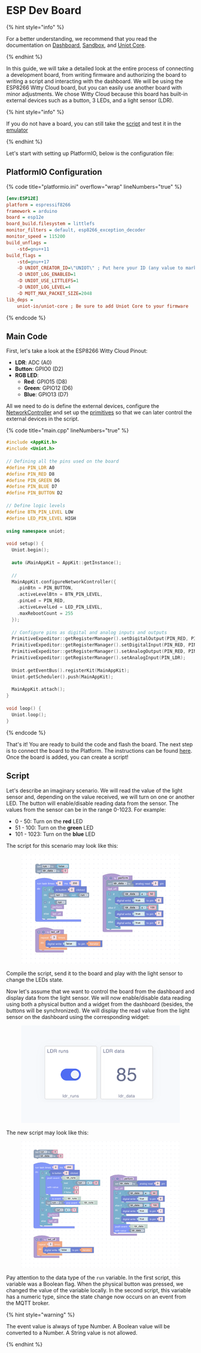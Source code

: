 # ESP Dev Board

{% hint style="info" %}

For a better understanding, we recommend that you read the documentation on [Dashboard](../platform/dashboard.md), [Sandbox](../platform/sandbox/README.md), and [Uniot Core](../advanced/uniot-core/README.md).

{% endhint %}

In this guide, we will take a detailed look at the entire process of connecting a development board, from writing firmware and authorizing the board to writing a script and interacting with the dashboard. We will be using the ESP8266 Witty Cloud board, but you can easily use another board with minor adjustments. We chose Witty Cloud because this board has built-in external devices such as a button, 3 LEDs, and a light sensor (LDR).

{% hint style="info" %}

If you do not have a board, you can still take the [script](#script) and test it in the [emulator](../platform/sandbox/emulator.md)

{% endhint %}

Let's start with setting up PlatformIO, below is the configuration file:

## PlatformIO Configuration

{% code title="platformio.ini" overflow="wrap" lineNumbers="true" %}

```ini
[env:ESP12E]
platform = espressif8266
framework = arduino
board = esp12e
board_build.filesystem = littlefs
monitor_filters = default, esp8266_exception_decoder
monitor_speed = 115200
build_unflags =
    -std=gnu++11
build_flags =
    -std=gnu++17
	-D UNIOT_CREATOR_ID=\"UNIOT\" ; Put here your ID (any value to mark the device as yours)
	-D UNIOT_LOG_ENABLED=1
	-D UNIOT_USE_LITTLEFS=1
	-D UNIOT_LOG_LEVEL=4
	-D MQTT_MAX_PACKET_SIZE=2048
lib_deps =
	uniot-io/uniot-core ; Be sure to add Uniot Core to your firmware
```

{% endcode %}

## Main Code

First, let's take a look at the ESP8266 Witty Cloud Pinout:

* **LDR**: ADC (A0)
* **Button**: GPIO0 (D2)
* **RGB LED**:
  * **Red**: GPIO15 (D8)
  * **Green**: GPIO12 (D6)
  * **Blue**: GPIO13 (D7)

All we need to do is define the external devices, configure the [NetworkController](../advanced/uniot-core/network/networkcontroller.md) and set up the [primitives](../general-concepts/primitives.md) so that we can later control the external devices in the script.

{% code title="main.cpp" lineNumbers="true" %}

```c++
#include <AppKit.h>
#include <Uniot.h>

// Defining all the pins used on the board
#define PIN_LDR A0
#define PIN_RED D8
#define PIN_GREEN D6
#define PIN_BLUE D7
#define PIN_BUTTON D2

// Define logic levels
#define BTN_PIN_LEVEL LOW
#define LED_PIN_LEVEL HIGH

using namespace uniot;

void setup() {
  Uniot.begin();

  auto &MainAppKit = AppKit::getInstance();

  //
  MainAppKit.configureNetworkController({
    .pinBtn = PIN_BUTTON,
    .activeLevelBtn = BTN_PIN_LEVEL,
    .pinLed = PIN_RED,
    .activeLevelLed = LED_PIN_LEVEL,
    .maxRebootCount = 255
  });

  // Configure pins as digital and analog inputs and outputs
  PrimitiveExpeditor::getRegisterManager().setDigitalOutput(PIN_RED, PIN_GREEN, PIN_BLUE);
  PrimitiveExpeditor::getRegisterManager().setDigitalInput(PIN_RED, PIN_GREEN, PIN_BLUE);
  PrimitiveExpeditor::getRegisterManager().setAnalogOutput(PIN_RED, PIN_GREEN, PIN_BLUE);
  PrimitiveExpeditor::getRegisterManager().setAnalogInput(PIN_LDR);

  Uniot.getEventBus().registerKit(MainAppKit);
  Uniot.getScheduler().push(MainAppKit);

  MainAppKit.attach();
}

void loop() {
  Uniot.loop();
}
```

{% endcode %}

That's it! You are ready to build the code and flash the board. The next step is to connect the board to the Platform. The instructions can be found [here](../getting-started/connect-device.md). Once the board is added, you can create a script!

## Script

Let's describe an imaginary scenario. We will read the value of the light sensor and, depending on the value received, we will turn on one or another LED. The button will enable/disable reading data from the sensor. The values from the sensor can be in the range 0-1023. For example:

* 0 - 50: Turn on the **red** LED
* 51 - 100: Turn on the **green** LED
* 101 - 1023: Turn on the **blue** LED

The script for this scenario may look like this:

<div><figure><img src="../.gitbook/assets/guide1_script1.png" alt=""><figcaption></figcaption></figure></div>

Compile the script, send it to the board and play with the light sensor to change the LEDs state.

Now let's assume that we want to control the board from the dashboard and display data from the light sensor. We will now enable/disable data reading using both a physical button and a widget from the dashboard (besides, the buttons will be synchronized). We will display the read value from the light sensor on the dashboard using the corresponding widget:

<div align="left"><figure><img src="../.gitbook/assets/guide1_dashboard1.png" alt=""><figcaption></figcaption></figure></div>

The new script may look like this:

<div><figure><img src="../.gitbook/assets/guide1_script2.png" alt=""><figcaption></figcaption></figure></div>

Pay attention to the data type of the `run` variable. In the first script, this variable was a Boolean flag. When the physical button was pressed, we changed the value of the variable locally. In the second script, this variable has a numeric type, since the state change now occurs on an event from the MQTT broker.

{% hint style="warning" %}

The event value is always of type Number. A Boolean value will be converted to a Number. A String value is not allowed.

{% endhint %}
